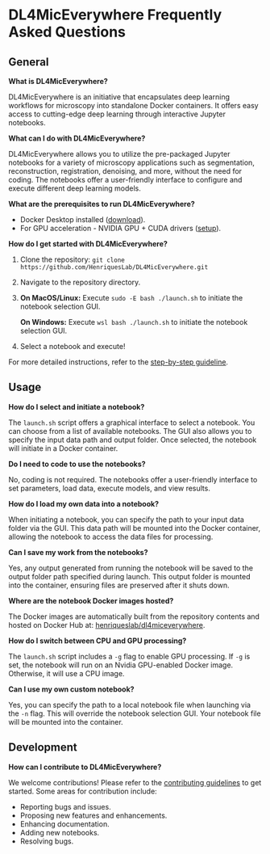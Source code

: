 # DL4MicEverywhere Frequently Asked Questions

## General

**What is DL4MicEverywhere?**

DL4MicEverywhere is an initiative that encapsulates deep learning workflows for microscopy into standalone Docker containers. It offers easy access to cutting-edge deep learning through interactive Jupyter notebooks.

**What can I do with DL4MicEverywhere?**

DL4MicEverywhere allows you to utilize the pre-packaged Jupyter notebooks for a variety of microscopy applications such as segmentation, reconstruction, registration, denoising, and more, without the need for coding. The notebooks offer a user-friendly interface to configure and execute different deep learning models.

**What are the prerequisites to run DL4MicEverywhere?**

- Docker Desktop installed ([download](https://www.docker.com/products/docker-desktop)).
- For GPU acceleration - NVIDIA GPU + CUDA drivers ([setup](https://docs.nvidia.com/cuda/)).

**How do I get started with DL4MicEverywhere?**

1. Clone the repository: `git clone https://github.com/HenriquesLab/DL4MicEverywhere.git`
2. Navigate to the repository directory.
3. **On MacOS/Linux:** Execute `sudo -E bash ./launch.sh` to initiate the notebook selection GUI.

   **On Windows:** Execute `wsl bash ./launch.sh` to initiate the notebook selection GUI.
4. Select a notebook and execute!

For more detailed instructions, refer to the [step-by-step guideline](https://github.com/HenriquesLab/DL4MicEverywhere/wiki/Step%E2%80%90by%E2%80%90step-guideline).

## Usage

**How do I select and initiate a notebook?**

The `launch.sh` script offers a graphical interface to select a notebook. You can choose from a list of available notebooks. The GUI also allows you to specify the input data path and output folder. Once selected, the notebook will initiate in a Docker container.

**Do I need to code to use the notebooks?** 

No, coding is not required. The notebooks offer a user-friendly interface to set parameters, load data, execute models, and view results.

**How do I load my own data into a notebook?**

When initiating a notebook, you can specify the path to your input data folder via the GUI. This data path will be mounted into the Docker container, allowing the notebook to access the data files for processing.

**Can I save my work from the notebooks?**

Yes, any output generated from running the notebook will be saved to the output folder path specified during launch. This output folder is mounted into the container, ensuring files are preserved after it shuts down.

**Where are the notebook Docker images hosted?**

The Docker images are automatically built from the repository contents and hosted on Docker Hub at: [henriqueslab/dl4miceverywhere](https://hub.docker.com/u/henriqueslab). 

**How do I switch between CPU and GPU processing?**

The `launch.sh` script includes a `-g` flag to enable GPU processing. If `-g` is set, the notebook will run on an Nvidia GPU-enabled Docker image. Otherwise, it will use a CPU image.

**Can I use my own custom notebook?**

Yes, you can specify the path to a local notebook file when launching via the `-n` flag. This will override the notebook selection GUI. Your notebook file will be mounted into the container.

## Development

**How can I contribute to DL4MicEverywhere?**

We welcome contributions! Please refer to the [contributing guidelines](CONTRIBUTING.md) to get started. Some areas for contribution include:

- Reporting bugs and issues.
- Proposing new features and enhancements. 
- Enhancing documentation.
- Adding new notebooks.
- Resolving bugs.




